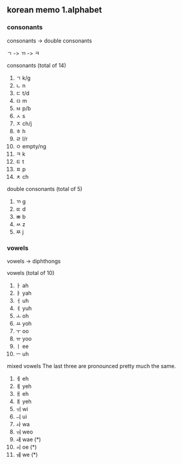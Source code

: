 ## korean memo 1.alphabet

### consonants

consonants -> double consonants

ㄱ -> ㄲ -> ㅋ

consonants (total of 14)

1. ㄱ k/g
2. ㄴ n
3. ㄷ t/d
4. ㅁ m
5. ㅂ p/b
6. ㅅ s
7. ㅈ ch/j
8. ㅎ h
9. ㄹ l/r
10. ㅇ empty/ng
11. ㅋ k
12. ㅌ t
13. ㅍ p
14. ㅊ ch

double consonants (total of 5)

1. ㄲ g
2. ㄸ d
3. ㅃ b
4. ㅆ z
5. ㅉ j

### vowels

vowels -> diphthongs

vowels (total of 10)

1. ㅏ ah
2. ㅑ yah
3. ㅓ uh
4. ㅕ yuh
5. ㅗ oh
6. ㅛ yoh
7. ㅜ oo
8. ㅠ yoo
9. ㅣ ee
10. ㅡ uh

mixed vowels
The last three are pronounced pretty much the same.

1. ㅔ eh
2. ㅖ yeh
3. ㅐ eh
4. ㅒ yeh
5. ㅟ wi
6. ㅢ ui
7. ㅘ wa
8. ㅝ weo
9. ㅙ wae (\*)
10. ㅚ oe (\*)
11. ㅞ we (\*)
